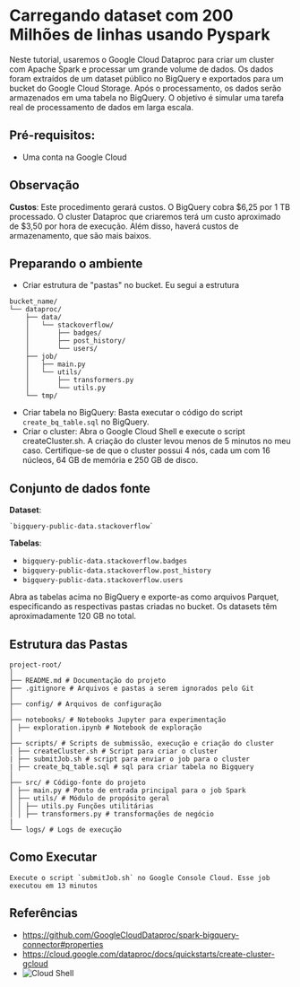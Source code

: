 # Carregando dataset com 200 Milhões de linhas usando Pyspark

Neste tutorial, usaremos o Google Cloud Dataproc para criar um cluster com Apache Spark e processar um grande volume de dados. Os dados foram extraídos de um dataset público no BigQuery e exportados para um bucket do Google Cloud Storage. Após o processamento, os dados serão armazenados em uma tabela no BigQuery. O objetivo é simular uma tarefa real de processamento de dados em larga escala.

## Pré-requisitos:
* Uma conta na Google Cloud

## Observação
__Custos__: Este procedimento gerará custos. O BigQuery cobra $6,25 por 1 TB processado. O cluster Dataproc que criaremos terá um custo aproximado de $3,50 por hora de execução. Além disso, haverá custos de armazenamento, que são mais baixos.

## Preparando o ambiente
- Criar estrutura de "pastas" no bucket. Eu segui a estrutura
```plaintext
bucket_name/
└── dataproc/
    ├── data/
    │   └── stackoverflow/
    │       ├── badges/
    │       ├── post_history/
    │       └── users/
    ├── job/
    │   ├── main.py
    │   └── utils/
    │       ├── transformers.py
    │       └── utils.py
    └── tmp/
```
- Criar tabela no BigQuery: Basta executar o código do script `create_bq_table.sql` no BigQuery.
- Criar o cluster: Abra o Google Cloud Shell e execute o script createCluster.sh. A criação do cluster levou menos de 5 minutos no meu caso. Certifique-se de que o cluster possui 4 nós, cada um com 16 núcleos, 64 GB de memória e 250 GB de disco.

## Conjunto de dados fonte
**Dataset**: 

    `bigquery-public-data.stackoverflow`
    
**Tabelas**:

- `bigquery-public-data.stackoverflow.badges`
- `bigquery-public-data.stackoverflow.post_history`
- `bigquery-public-data.stackoverflow.users` 

Abra as tabelas acima no BigQuery e exporte-as como arquivos Parquet, especificando as respectivas pastas criadas no bucket. Os datasets têm aproximadamente 120 GB no total.

## Estrutura das Pastas
```plaintext
project-root/
│
├── README.md # Documentação do projeto
├── .gitignore # Arquivos e pastas a serem ignorados pelo Git
│
├── config/ # Arquivos de configuração
│
├── notebooks/ # Notebooks Jupyter para experimentação
│ ├── exploration.ipynb # Notebook de exploração
│
├── scripts/ # Scripts de submissão, execução e criação do cluster
│ ├── createCluster.sh # Script para criar o cluster
| ├── submitJob.sh # script para enviar o job para o cluster
| ├── create_bq_table.sql # sql para criar tabela no Bigquery
│
├── src/ # Código-fonte do projeto
│ ├── main.py # Ponto de entrada principal para o job Spark
│ ├── utils/ # Módulo de propósito geral
│ │ ├── utils.py Funções utilitárias
│ │ ├── transformers.py # transformações de negócio
| 
└── logs/ # Logs de execução
```
    
## Como Executar
    Execute o script `submitJob.sh` no Google Console Cloud. Esse job executou em 13 minutos


## Referências

- https://github.com/GoogleCloudDataproc/spark-bigquery-connector#properties
- https://cloud.google.com/dataproc/docs/quickstarts/create-cluster-gcloud
- ![Cloud Shell]([https://www.exemplo.com](https://cloud.google.com/shell/docs/using-cloud-shell?hl=pt-br))
